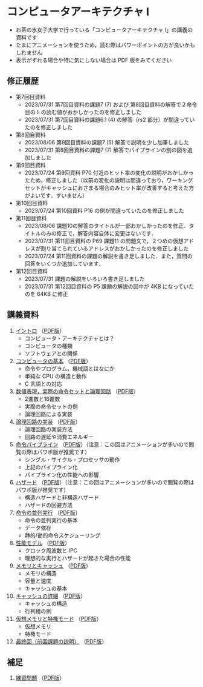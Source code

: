# コンピュータアーキテクチャ I

* お茶の水女子大学で行っている「コンピュータアーキテクチャ I」の講義の資料です
* たまにアニメーションを使うため，読む際はパワーポイントの方が良いかもしれません
* 表示がずれる場合や特に気にしない場合は PDF 版をみてください

## 修正履歴

* 第7回目資料
    * 2023/07/31 第7回目資料の課題7 (7) および 第8回目資料の解答で２命令目の li の読む値がおかしかったのを修正しました
    * 2023/07/31 第7回目資料の課題6.1 (4) の解答（rs2 部分）が間違っていたのを修正しました
* 第8回目資料
    * 2023/08/06 第8回目資料の課題7 (5) 解答で説明を少し加筆しました
    * 2023/07/31 第8回目資料の課題7 (7) 解答でパイプラインの別の図を追加しました
* 第9回目資料
    * 2023/07/24 第9回資料 P70 付近のヒット率の変化の説明がおかしかったため，修正しました（以前の変化の説明は間違っており，ワーキングセットがキャッシュにおさまる場合のみヒット率が改善すると考えた方がよいです．すいません）
* 第10回目資料
    * 2023/07/24 第10回資料 P16 の例が間違っていたのを修正しました
* 第11回目資料
    * 2023/08/06 課題10の解答のタイトルが一部おかしかったのを修正．タイトルのみの修正で，解答内容自体に変更はないです．
    * 2023/07/31 第11回目資料の P69 課題11 の問題文で，２つめの仮想アドレスが割り当てられているアドレスがおかしかったのを修正しました
    * 2023/07/24 第11回資料の課題の解説を書き足しました．また，質問の回答をいくつか追加しています． 
* 第12回目資料
    * 2023/07/31 課題の解説をいろいろ書き足しました
    * 2023/07/31 第12回目資料の P5 課題の解説の図中が 4KB になっていたのを 64KB に修正



## 講義資料

1. [イントロ](./cai-shioya-01.pptx?raw=true) （[PDF版](./cai-shioya-01.pdf)）
    * コンピュータ・アーキテクチャとは？
    * コンピュータの種類
    * ソフトウェアとの関係
2. [コンピュータの基本](./cai-shioya-02.pptx?raw=true) （[PDF版](./cai-shioya-02.pdf)）
    * 命令やプログラム，機械語とはなにか
    * 単純な CPU の構造と動作
    * C 言語との対応
3. [数値表現，実際の命令セットと論理回路](./cai-shioya-03.pptx?raw=true) （[PDF版](./cai-shioya-03.pdf)）
    * 2進数と16進数
    * 実際の命令セットの例
    * 論理回路による実装
4. [論理回路の実装](./cai-shioya-04.pptx?raw=true) （[PDF版](./cai-shioya-04.pdf)）
    * 論理回路の実装方法
    * 回路の遅延や消費エネルギー
5. [命令パイプライン](./cai-shioya-05.pptx?raw=true) （[PDF版](./cai-shioya-05.pdf)）（注意：この回はアニメーションが多いので閲覧の際はパワポ版が推奨です）
    * シングル・サイクル・プロセッサの動作
    * 上記のパイプライン化
    * パイプライン化の性能への影響
6. [ハザード](./cai-shioya-06.pptx?raw=true) （[PDF版](./cai-shioya-06.pdf)）（注意：この回はアニメーションが多いので閲覧の際はパワポ版が推奨です）
    * 構造ハザードと非構造ハザード
    * ハザードの回避方法
7. [命令の並列実行](./cai-shioya-07.pptx?raw=true) （[PDF版](./cai-shioya-07.pdf)）
    * 命令の並列実行の基本
    * データ依存
    * 静的/動的命令スケジューリング
8. [性能モデル](./cai-shioya-08.pptx?raw=true) （[PDF版](./cai-shioya-08.pdf)）
    * クロック周波数と IPC 
    * 理想的な実行とハザードが起きた場合の性能
9. [メモリとキャッシュ](./cai-shioya-09.pptx?raw=true) （[PDF版](./cai-shioya-09.pdf)）
    * メモリの構造
    * 容量と速度
    * キャッシュの基本
10. [キャッシュの詳細](./cai-shioya-10.pptx?raw=true) （[PDF版](./cai-shioya-10.pdf)）
    * キャッシュの構造
    * 行列積の例
11. [仮想メモリと特権モード](./cai-shioya-11.pptx?raw=true) （[PDF版](./cai-shioya-11.pdf)）
    * 仮想メモリ
    * 特権モード
12. [最終回（前回課題の説明）](./cai-shioya-12.pptx?raw=true) （[PDF版](./cai-shioya-12.pdf)）

## 補足
1. [練習問題](./cai-shioya-exercises.pptx?raw=true) （[PDF版](./cai-shioya-exercises.pdf)）

